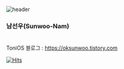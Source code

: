 
![header](https://capsule-render.vercel.app/api?type=waving&color=gradient&width=100%&height=300&section=header&text=ToniOS&fontSize=90&desc=SunwooNam&descAlignY=70)


### 남선우(Sunwoo-Nam) <br><br> 

ToniOS 블로그 : https://oksunwoo.tistory.com

[![Hits](https://hits.seeyoufarm.com/api/count/incr/badge.svg?url=https%3A%2F%2Fgithub.com%2Foksunwoo&count_bg=%2368FD5D&title_bg=%23555555&icon=apple.svg&icon_color=%23E7E7E7&title=hits&edge_flat=false)](https://hits.seeyoufarm.com)



<!--
**oksunwoo/oksunwoo** is a ✨ _special_ ✨ repository because its `README.md` (this file) appears on your GitHub profile.

Here are some ideas to get you started:

- 🔭 I’m currently working on ...
- 🌱 I’m currently learning ...
- 👯 I’m looking to collaborate on ...
- 🤔 I’m looking for help with ...
- 💬 Ask me about ...
- 📫 How to reach me: ...
- 😄 Pronouns: ...
- ⚡ Fun fact: ...
-->
